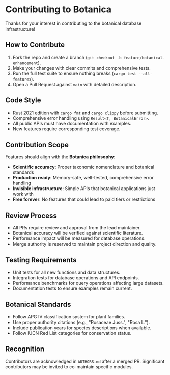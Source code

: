 # Contributing to Botanica

Thanks for your interest in contributing to the botanical database infrastructure!

## How to Contribute
1. Fork the repo and create a branch (`git checkout -b feature/botanical-enhancement`).
2. Make your changes with clear commits and comprehensive tests.
3. Run the full test suite to ensure nothing breaks (`cargo test --all-features`).
4. Open a Pull Request against `main` with detailed description.

## Code Style
- Rust 2021 edition with `cargo fmt` and `cargo clippy` before submitting.
- Comprehensive error handling using `Result<T, BotanicalError>`.
- All public APIs must have documentation with examples.
- New features require corresponding test coverage.

## Contribution Scope
Features should align with the **Botanica philosophy**:  
- **Scientific accuracy**: Proper taxonomic nomenclature and botanical standards
- **Production ready**: Memory-safe, well-tested, comprehensive error handling  
- **Invisible infrastructure**: Simple APIs that botanical applications just work with
- **Free forever**: No features that could lead to paid tiers or restrictions

## Review Process
- All PRs require review and approval from the lead maintainer.
- Botanical accuracy will be verified against scientific literature.
- Performance impact will be measured for database operations.
- Merge authority is reserved to maintain project direction and quality.

## Testing Requirements
- Unit tests for all new functions and data structures.
- Integration tests for database operations and API endpoints.
- Performance benchmarks for query operations affecting large datasets.
- Documentation tests to ensure examples remain current.

## Botanical Standards
- Follow APG IV classification system for plant families.
- Use proper authority citations (e.g., "Rosaceae Juss.", "Rosa L.").
- Include publication years for species descriptions when available.
- Follow IUCN Red List categories for conservation status.

## Recognition
Contributors are acknowledged in `AUTHORS.md` after a merged PR.
Significant contributors may be invited to co-maintain specific modules.
